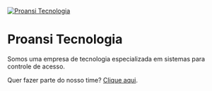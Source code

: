 <a href="https://proansi.com.br"><img src="https://proansi.com.br/web-assets/github.png" alt="Proansi Tecnologia"></a>

# Proansi Tecnologia

Somos uma empresa de tecnologia especializada em sistemas para controle de acesso.

Quer fazer parte do nosso time? <a href="https://proansi.com.br/trabalhe-conosco" target="_blank">Clique aqui</a>.
